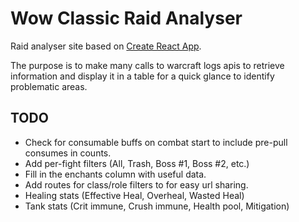 # Wow Classic Raid Analyser

Raid analyser site based on [Create React App](https://github.com/facebook/create-react-app).

The purpose is to make many calls to warcraft logs apis to retrieve information and display it in a table for a quick glance to identify problematic areas.

## TODO
* Check for consumable buffs on combat start to include pre-pull consumes in counts.
* Add per-fight filters (All, Trash, Boss #1, Boss #2, etc.)
* Fill in the enchants column with useful data.
* Add routes for class/role filters to for easy url sharing.
* Healing stats (Effective Heal, Overheal, Wasted Heal)
* Tank stats (Crit immune, Crush immune, Health pool, Mitigation)

